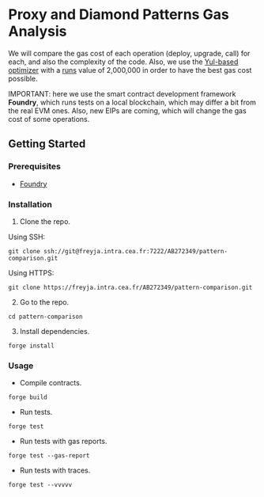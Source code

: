 # Proxy and Diamond Patterns Gas Analysis

We will compare the gas cost of each operation (deploy, upgrade, call) for each,
and also the complexity of the code. Also, we use the
[Yul-based optimizer](https://docs.soliditylang.org/en/v0.8.21/internals/optimizer.html)
with a
[runs](https://docs.soliditylang.org/en/v0.8.21/internals/optimizer.html#optimizer-parameter-runs)
value of 2,000,000 in order to have the best gas cost possible.

IMPORTANT: here we use the smart contract development framework **Foundry**,
which runs tests on a local blockchain, which may differ a bit from the real EVM
ones. Also, new EIPs are coming, which will change the gas cost of some
operations.

## Getting Started

### Prerequisites

- [Foundry](https://getfoundry.sh/)

### Installation

1. Clone the repo.

Using SSH:

```console
git clone ssh://git@freyja.intra.cea.fr:7222/AB272349/pattern-comparison.git
```

Using HTTPS:

```console
git clone https://freyja.intra.cea.fr/AB272349/pattern-comparison.git
```

2. Go to the repo.

```console
cd pattern-comparison
```

3. Install dependencies.

```console
forge install
```

### Usage

- Compile contracts.

```console
forge build
```

- Run tests.

```console
forge test
```

- Run tests with gas reports.

```console
forge test --gas-report
```

- Run tests with traces.

```console
forge test --vvvvv
  ```
